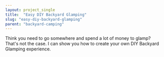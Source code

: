 ```yaml
---
layout: project_single
title:  "Easy DIY Backyard Glamping"
slug: "easy-diy-backyard-glamping"
parent: "backyard-camping"
---
```

Think you need to go somewhere and spend a lot of money to glamp? That's not the case. I can show you how to create your own DIY Backyard Glamping experience.